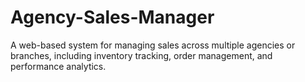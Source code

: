 # Agency-Sales-Manager
A web-based system for managing sales across multiple agencies or branches, including inventory tracking, order management, and performance analytics.
